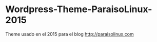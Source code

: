 Wordpress-Theme-ParaisoLinux-2015
=================================

Theme usado en el 2015 para el blog http://paraisolinux.com
